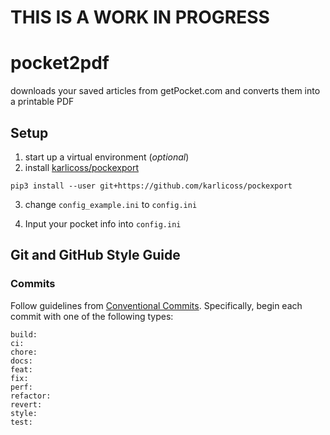 # THIS IS A WORK IN PROGRESS

# pocket2pdf
 downloads your saved articles from getPocket.com and converts them into a printable PDF

## Setup
  1. start up a virtual environment (_optional_)
  2. install [karlicoss/pockexport](https://github.com/karlicoss/pockexport)

  ```pip3 install --user git+https://github.com/karlicoss/pockexport```

  3. change ```config_example.ini``` to ```config.ini```

  4. Input your pocket info into ```config.ini```

## Git and GitHub Style Guide <a name = "style"></a>

### Commits

Follow guidelines from [Conventional Commits](https://www.conventionalcommits.org/en/v1.0.0/). Specifically, begin each commit with one of the following types:

```
build:
ci:
chore:
docs:
feat:
fix:
perf:
refactor:
revert:
style:
test:
```
